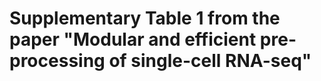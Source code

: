 # Supplementary Table 1 from the paper "Modular and efficient pre-processing of single-cell RNA-seq"
